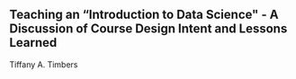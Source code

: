 ## Teaching an “Introduction to Data Science" - A Discussion of Course Design Intent and Lessons Learned
Tiffany A. Timbers